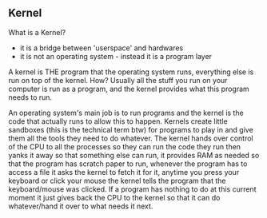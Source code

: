 <h2>Kernel</h2>

What is a Kernel?
- it is a bridge between 'userspace' and hardwares
- it is not an operating system - instead it is a program layer

A kernel is THE program that the operating system runs, everything else is run on top of the kernel. How? Usually all the stuff you run on your computer is run as a program, and the kernel provides what this program needs to run.

An operating system's main job is to run programs and the kernel is the code that actually runs to allow this to happen. Kernels create little sandboxes (this is the technical term btw) for programs to play in and give them all the tools they need to do whatever. The kernel hands over control of the CPU to all the processes so they can run the code they run then yanks it away so that something else can run, it provides RAM as needed so that the program has scratch paper to run, whenever the program has to access a file it asks the kernel to fetch it for it, anytime you press your keyboard or click your mouse the kernel tells the program that the keyboard/mouse was clicked. If a program has nothing to do at this current moment it just gives back the CPU to the kernel so that it can do whatever/hand it over to what needs it next.